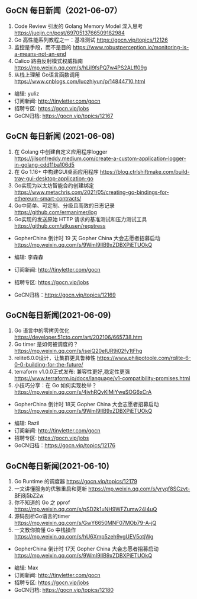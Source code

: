 ## GoCN 每日新闻（2021-06-07）

1. Code Review 引发的 Golang Memory Model 深入思考 https://juejin.cn/post/6970513766509182984
2. Go 高性能系列教程之一：基准测试 https://gocn.vip/topics/12126
3. 监控是手段，而不是目的  https://www.robustperception.io/monitoring-is-a-means-not-an-end
4. Calico 路由反射模式权威指南 https://mp.weixin.qq.com/s/hLiI9fsPQ7w4PS2ALff09g
5. 从栈上理解 Go语言函数调用 https://www.cnblogs.com/luozhiyun/p/14844710.html

* 编辑: yuliz
* 订阅新闻: http://tinyletter.com/gocn
* 招聘专区: https://gocn.vip/jobs
* GoCN归档: https://gocn.vip/topics/12167

## GoCN 每日新闻 (2021-06-08)

1. 在 Golang 中创建自定义应用程序logger https://jilsonfreddy.medium.com/create-a-custom-application-logger-in-golang-cdd11ba106d5
2. 在 Go 1.16+ 中构建GUI桌面应用程序 https://blog.ctrlshiftmake.com/build-tray-gui-desktop-application-go
3. Go实现为以太坊智能合约创建绑定 https://www.metachris.com/2021/05/creating-go-bindings-for-ethereum-smart-contracts/
4. Go中简单、可定制、分级且高效的日志记录 https://github.com/ermanimer/log
5. Go实现的发送原始 HTTP 请求的基准测试和压力测试工具 https://github.com/utkusen/reqstress

* GopherChina 倒计时 19 天 Gopher China 大会志愿者招募启动 https://mp.weixin.qq.com/s/9WmI9IlB9xZDBXPjETUOkQ

* 编辑: 李森森
* 订阅新闻: http://tinyletter.com/gocn
* 招聘专区: https://gocn.vip/jobs
* GoCN归档：https://gocn.vip/topics/12169


## GoCN每日新闻(2021-06-09)

1. Go 语言中的零拷贝优化 https://developer.51cto.com/art/202106/665738.htm
2. Go timer 是如何被调度的？ https://mp.weixin.qq.com/s/iseiQ20eIUR9i02fy1tFhg
3. relite6.0.0设计，让集群更具鲁棒性 https://www.philipotoole.com/rqlite-6-0-0-building-for-the-future/
4. terraform v1.0.0正式发布: 兼容性更好,稳定性更强 https://www.terraform.io/docs/language/v1-compatibility-promises.html
5. 小技巧分享：在 Go 如何实现枚举？ https://mp.weixin.qq.com/s/4jvhRQvKlMiYweSOG6xCrA

* GopherChina 倒计时 18天 Gopher China 大会志愿者招募启动 https://mp.weixin.qq.com/s/9WmI9IlB9xZDBXPjETUOkQ

+ 编辑: Razil
+ 订阅新闻: http://tinyletter.com/gocn
+ 招聘专区: https://gocn.vip/jobs 
+ GoCN归档：https://gocn.vip/topics/12176

## GoCN每日新闻(2021-06-10)

1. Go Runtime 的调度器 https://gocn.vip/topics/12179
2. 一文讲懂服务的优雅重启和更新 https://mp.weixin.qq.com/s/yryqf8SCzvt-BFj8j5bZ2w
3. 你不知道的 Go 之 pprof https://mp.weixin.qq.com/s/pSD2k1uNH9WFZumw24I4uQ
4. 源码剖析Go语言的timer https://mp.weixin.qq.com/s/GwY6650MNF07MOb79-A-jQ
5. 一文教你搞懂 Go 中栈操作 https://mp.weixin.qq.com/s/hU6Xmp5zeh9vgUEV5otjWg

* GopherChina 倒计时 17天 Gopher China 大会志愿者招募启动 https://mp.weixin.qq.com/s/9WmI9IlB9xZDBXPjETUOkQ

+ 编辑: Max
+ 订阅新闻: http://tinyletter.com/gocn
+ 招聘专区: https://gocn.vip/jobs
+ GoCN归档: https://gocn.vip/topics/12180

